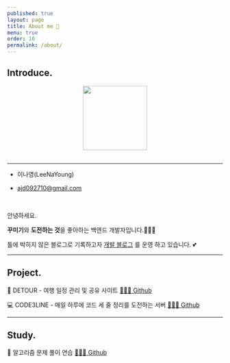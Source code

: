 ```yaml
---
published: true
layout: page
title: About me 💌
menu: true
order: 10
permalink: /about/
---
```



## Introduce.

<img src="https://LeeNaYoung240.github.io/assets/img/991.png" style="width: 150px; display: block; margin: auto;">


<br>

---


-  이나영(LeeNaYoung)

- ajd092710@gmail.com

<br>

안녕하세요.<br>


<b>꾸미기</b>와 <b>도전하는 것</b>을 좋아하는 백엔드 개발자입니다.🤸🏻‍♀️ 


틀에 박히지 않은 블로그로 기록하고자 <a href="https://LeeNayoung240.github.io">개발 블로그</a> 를 운영 하고 있습니다. 💕


---

## Project.

🛫 DETOUR - 여행 일정 관리 및 공유 사이트️ <a href="https://github.com/LeeNaYoung240/detour">💁🏻‍♀️ Github</a><br>

 💻 CODE3LINE - 매일 하루에 코드 세 줄 정리를 도전하는 서버 <a href="https://github.com/LeeNaYoung240/code3linePlus">💁🏻‍♀️  Github</a><br>


---

## Study.

💛 알고리즘 문제 풀이 연습 <a href="https://github.com/LeeNaYoung240/Algorithm">💁🏻‍♀️ Github</a><br>



